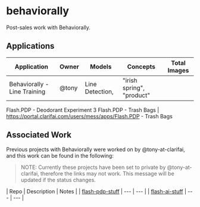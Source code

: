 # behaviorally

Post-sales work with Behaviorally.

## Applications

| Application | Owner | Models | Concepts | Total Images |
| --- | --- | --- | --- | --- |
| Behaviorally - Line Training | @tony | Line Detection, | "irish spring", "product" |
 Flash.PDP - Deodorant Experiment 3
 Flash.PDP - Trash Bags | https://portal.clarifai.com/users/mess/apps/Flash.PDP - Trash Bags

## Associated Work

Previous projects with Behaviorally were worked on by @tony-at-clarifai, and this work can be found in the following:

>NOTE: Currently these projects have been set to private by @tony-at-clarifai, therefore the links may not work.
>This message will be updated if the status changes. 

| Repo | Description | Notes |
| [flash-pdp-stuff](https://github.com/tony-at-clarifai/flash-pdp-stuff) | --- | --- |
| [flash-ai-stuff](https://github.com/tony-at-clarifai/flash-ai-stuff) | --- | --- |
